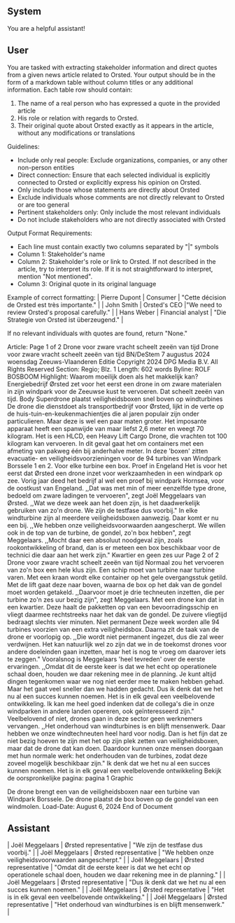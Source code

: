 ## System

You are a helpful assistant!

## User


You are tasked with extracting stakeholder information and direct quotes from a given news article related to Orsted. Your output should be in the form of a markdown table without column titles or any additional information. Each table row should contain:
1. The name of a real person who has expressed a quote in the provided article
2. His role or relation with regards to Orsted.
3. Their original quote about Orsted exactly as it appears in the article, without any modifications or translations

Guidelines:
- Include only real people: Exclude organizations, companies, or any other non-person entities
- Direct connection: Ensure that each selected individual is explicitly connected to Orsted or explicitly express his opinion on Orsted.
- Only include those whose statements are directly about Orsted
- Exclude individuals whose comments are not directly relevant to Orsted or are too general
- Pertinent stakeholders only: Only include the most relevant individuals
- Do not include stakeholders who are not directly associated with Orsted

Output Format Requirements:
- Each line must contain exactly two columns separated by "|" symbols
- Column 1: Stakeholder's name
- Column 2: Stakeholder's role or link to Orsted. If not described in the article, try to interpret its role. If it is not straightforward to interpret, mention "Not mentioned".
- Column 3: Original quote in its original language

Example of correct formatting:
| Pierre Dupont | Consumer | "Cette décision de Orsted est très importante." |
| John Smith | Orsted's CEO |"We need to review Orsted's proposal carefully." |
| Hans Weber | Financial analyst | "Die Strategie von Orsted ist überzeugend." |

If no relevant individuals with quotes are found, return "None."

Article:
Page 1 of 2
Drone voor zware vracht scheelt zeeën van tijd
Drone voor zware vracht scheelt zeeën van tijd
BN/DeStem
7 augustus 2024 woensdag
Zeeuws-Vlaanderen Editie
Copyright 2024 DPG Media B.V. All Rights Reserved
Section: Regio; Blz. 1
Length: 602 words
Byline: ROLF BOSBOOM
Highlight: Waarom moeilijk doen als het makkelijk kan? Energiebedrijf Ørsted zet voor het eerst een drone in om 
zware materialen in zijn windpark voor de Zeeuwse kust te vervoeren. Dat scheelt zeeën van tijd.
Body
Superdrone plaatst veiligheidsboxen snel boven op windturbines
De drone die dienstdoet als transportbedrijf voor Ørsted, lijkt in de verte op de huis-tuin-en-keukenmachientjes die 
al jaren populair zijn onder particulieren. Maar deze is wel een paar maten groter. Het imposante apparaat heeft 
een spanwijde van maar liefst 2,6 meter en weegt 70 kilogram. 
Het is een HLCD, een Heavy Lift Cargo Drone, die vrachten tot 100 kilogram kan vervoeren. In dit geval gaat het 
om containers met een afmeting van pakweg één bij anderhalve meter. In deze 'boxen' zitten evacuatie- en 
veiligheidsvoorzieningen voor de 94 turbines van Windpark Borssele 1 en 2. Voor elke turbine een box.
Proef in Engeland
Het is voor het eerst dat Ørsted een drone inzet voor werkzaamheden in een windpark op zee. Vorig jaar deed het 
bedrijf al wel een proef bij windpark Hornsea, voor de oostkust van Engeland. ,,Dat was met min of meer eenzelfde 
type drone, bedoeld om zware ladingen te vervoeren", zegt Joël Meggelaars van Ørsted. ,,Wat we deze week aan 
het doen zijn, is het daadwerkelijk gebruiken van zo'n drone. We zijn de testfase dus voorbij." 
In elke windturbine zijn al meerdere veiligheidsboxen aanwezig. Daar komt er nu een bij. ,,We hebben onze 
veiligheidsvoorwaarden aangescherpt. We willen ook in de top van de turbine, de gondel, zo'n box hebben", zegt 
Meggelaars. ,,Mocht daar een absoluut noodgeval zijn, zoals rookontwikkeling of brand, dan is er meteen een box 
beschikbaar voor de technici die daar aan het werk zijn."
Kwartier en geen zes uur
Page 2 of 2
Drone voor zware vracht scheelt zeeën van tijd
Normaal zou het vervoeren van zo'n box een hele klus zijn. Een schip moet van turbine naar turbine varen. Met een 
kraan wordt elke container op het gele overgangsstuk getild. Met de lift gaat deze naar boven, waarna de box op 
het dak van de gondel moet worden getakeld. 
,,Daarvoor moet je drie techneuten inzetten, die per turbine zo'n zes uur bezig zijn", zegt Meggelaars. Met een 
drone kan dat in een kwartier. Deze haalt de pakketten op van een bevoorradingsschip en vliegt daarmee 
rechtstreeks naar het dak van de gondel. De zuivere vliegtijd bedraagt slechts vier minuten.
Niet permanent
Deze week worden alle 94 turbines voorzien van een extra veiligheidsbox. Daarna zit de taak van de drone er 
voorlopig op. ,,Die wordt niet permanent ingezet, dus die zal weer verdwijnen. Het kan natuurlijk wel zo zijn dat we 
in de toekomst drones voor andere doeleinden gaan inzetten, maar het is nog te vroeg om daarover iets te 
zeggen." 
Vooralsnog is Meggelaars 'heel tevreden' over de eerste ervaringen. ,,Omdat dit de eerste keer is dat we het echt 
op operationele schaal doen, houden we daar rekening mee in de planning. Je kunt altijd dingen tegenkomen waar 
we nog niet eerder mee te maken hebben gehad. Maar het gaat veel sneller dan we hadden gedacht. Dus ik denk 
dat we het nu al een succes kunnen noemen. Het is in elk geval een veelbelovende ontwikkeling. Ik kan me heel 
goed indenken dat de collega's die in onze windparken in andere landen opereren, ook geïnteresseerd zijn." 
Veelbelovend of niet, drones gaan in deze sector geen werknemers vervangen. ,,Het onderhoud van windturbines 
is en blijft mensenwerk. Daar hebben we onze windtechneuten heel hard voor nodig. Dan is het fijn dat ze niet 
bezig hoeven te zijn met het op zijn plek zetten van veiligheidsboxen, maar dat de drone dat kan doen. Daardoor 
kunnen onze mensen doorgaan met hun normale werk: het onderhouden van de turbines, zodat deze zoveel 
mogelijk beschikbaar zijn."
Ik denk dat we het nu al een succes kunnen noemen. Het is in elk geval een veelbelovende ontwikkeling
Bekijk de oorspronkelijke pagina: pagina 1
Graphic
 
De drone brengt een van de veiligheidsboxen naar een turbine van Windpark Borssele.
De drone plaatst de box boven op de gondel van een windmolen.
Load-Date: August 6, 2024
End of Document
        

## Assistant

| Joël Meggelaars | Ørsted representative | "We zijn de testfase dus voorbij." |
| Joël Meggelaars | Ørsted representative | "We hebben onze veiligheidsvoorwaarden aangescherpt." |
| Joël Meggelaars | Ørsted representative | "Omdat dit de eerste keer is dat we het echt op operationele schaal doen, houden we daar rekening mee in de planning." |
| Joël Meggelaars | Ørsted representative | "Dus ik denk dat we het nu al een succes kunnen noemen." |
| Joël Meggelaars | Ørsted representative | "Het is in elk geval een veelbelovende ontwikkeling." |
| Joël Meggelaars | Ørsted representative | "Het onderhoud van windturbines is en blijft mensenwerk." |


